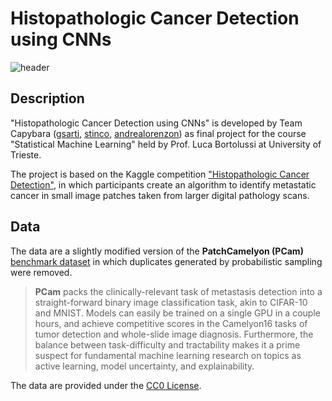 # Histopathologic Cancer Detection using CNNs

![header](img/header.png)

## Description

"Histopathologic Cancer Detection using CNNs" is developed by Team Capybara ([gsarti](https://github.com/gsarti), [stinco](https://github.com/stinco), [andrealorenzon](https://github.com/andrealorenzon)) as final project for the course "Statistical Machine Learning" held by Prof. Luca Bortolussi at University of Trieste.

The project is based on the Kaggle competition ["Histopathologic Cancer Detection"](https://www.kaggle.com/c/histopathologic-cancer-detection), in which participants create an algorithm to identify metastatic cancer in small image patches taken from larger digital pathology scans.

## Data

The data are a slightly modified version of the **PatchCamelyon (PCam)** [benchmark dataset](https://github.com/basveeling/pcam) in which duplicates generated by probabilistic sampling were removed.

> **PCam** packs the clinically-relevant task of metastasis detection into a straight-forward binary image classification task, akin to CIFAR-10 and MNIST. Models can easily be trained on a single GPU in a couple hours, and achieve competitive scores in the Camelyon16 tasks of tumor detection and whole-slide image diagnosis. Furthermore, the balance between task-difficulty and tractability makes it a prime suspect for fundamental machine learning research on topics as active learning, model uncertainty, and explainability.

The data are provided under the [CC0 License](https://choosealicense.com/licenses/cc0-1.0/).